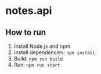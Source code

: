 # notes.api

## How to run

1. Install Node.js and npm
2. Install dependencies: `npm install`
3. Build: `npm run build`
4. Run: `npm run start`
